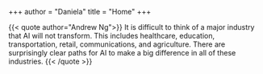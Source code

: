 +++
author = "Daniela"
title = "Home"
+++

{{< quote author="Andrew Ng">}}
It is difficult to think of a major industry that AI will not transform. This includes healthcare, education, transportation, retail, communications, and agriculture. There are surprisingly clear paths for AI to make a big difference in all of these industries.
{{< /quote >}}